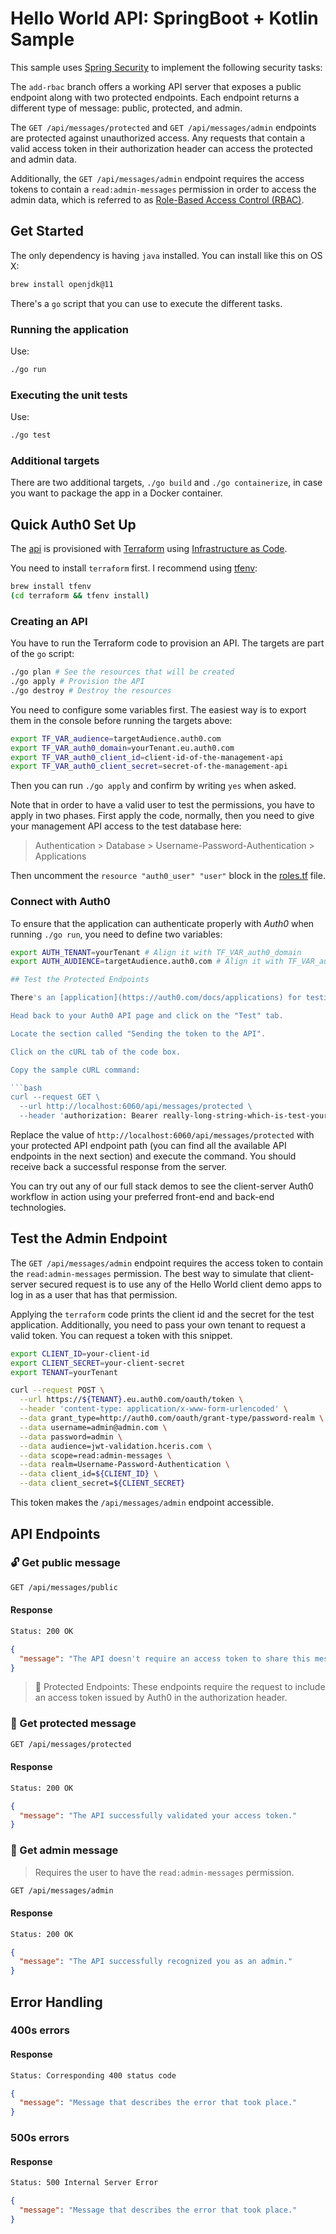# Hello World API: SpringBoot + Kotlin Sample

This sample uses [Spring Security](https://spring.io/projects/spring-security) to implement the following security tasks:

The `add-rbac` branch offers a working API server that exposes a public endpoint along with two protected endpoints. Each endpoint returns a different type of message: public, protected, and admin.

The `GET /api/messages/protected` and `GET /api/messages/admin` endpoints are protected against unauthorized access. Any requests that contain a valid access token in their authorization header can access the protected and admin data.

Additionally, the `GET /api/messages/admin` endpoint requires the access tokens to contain a `read:admin-messages` permission in order to access the admin data, which is referred to as [Role-Based Access Control (RBAC)](https://auth0.com/docs/authorization/rbac/).

## Get Started

The only dependency is having `java` installed. You can install like this on OS X:

```bash
brew install openjdk@11
```

There's a `go` script that you can use to execute the different tasks.

### Running the application

Use:

```bash
./go run
```

### Executing the unit tests

Use:

```bash
./go test
```

### Additional targets

There are two additional targets, `./go build` and `./go containerize`, in case you want to package the app in a Docker container.

## Quick Auth0 Set Up

The [api](https://auth0.com/docs/api) is provisioned with [Terraform](https://www.terraform.io/) using [Infrastructure as Code](https://infrastructure-as-code.com/).

You need to install `terraform` first. I recommend using [tfenv](https://github.com/tfutils/tfenv):

```bash
brew install tfenv
(cd terraform && tfenv install)
```

### Creating an API

You have to run the Terraform code to provision an API. The targets are part of the `go` script:

```bash
./go plan # See the resources that will be created
./go apply # Provision the API
./go destroy # Destroy the resources
```

You need to configure some variables first. The easiest way is to export them in the console before running the targets above:

```bash
export TF_VAR_audience=targetAudience.auth0.com
export TF_VAR_auth0_domain=yourTenant.eu.auth0.com
export TF_VAR_auth0_client_id=client-id-of-the-management-api
export TF_VAR_auth0_client_secret=secret-of-the-management-api
```

Then you can run `./go apply` and confirm by writing `yes` when asked.

Note that in order to have a valid user to test the permissions, you have to apply in two phases. First apply the code, normally, then you need to give your management API access to the test database here:

> Authentication > Database > Username-Password-Authentication > Applications

Then uncomment the `resource "auth0_user" "user"` block in the [roles.tf](./terraform/roles.tf) file.

### Connect with Auth0

To ensure that the application can authenticate properly with _Auth0_ when running `./go run`, you need to define two variables:

```bash
export AUTH_TENANT=yourTenant # Align it with TF_VAR_auth0_domain
export AUTH_AUDIENCE=targetAudience.auth0.com # Align it with TF_VAR_audience

## Test the Protected Endpoints

There's an [application](https://auth0.com/docs/applications) for testing purposes, called _jwt-validation-test_. You can get an access token from the Auth0 Dashboard to test making a secure call to your protected API endpoints.

Head back to your Auth0 API page and click on the "Test" tab.

Locate the section called "Sending the token to the API".

Click on the cURL tab of the code box.

Copy the sample cURL command:

```bash
curl --request GET \
  --url http://localhost:6060/api/messages/protected \
  --header 'authorization: Bearer really-long-string-which-is-test-your-access-token'
```

Replace the value of `http://localhost:6060/api/messages/protected` with your protected API endpoint path (you can find all the available API endpoints in the next section) and execute the command. You should receive back a successful response from the server.

You can try out any of our full stack demos to see the client-server Auth0 workflow in action using your preferred front-end and back-end technologies.

## Test the Admin Endpoint

The `GET /api/messages/admin` endpoint requires the access token to contain the `read:admin-messages` permission. The best way to simulate that client-server secured request is to use any of the Hello World client demo apps to log in as a user that has that permission.

Applying the `terraform` code prints the client id and the secret for the test application. Additionally, you need to pass your own tenant to request a valid token. You can request a token with this snippet.

```bash
export CLIENT_ID=your-client-id
export CLIENT_SECRET=your-client-secret
export TENANT=yourTenant

curl --request POST \
  --url https://${TENANT}.eu.auth0.com/oauth/token \
  --header 'content-type: application/x-www-form-urlencoded' \
  --data grant_type=http://auth0.com/oauth/grant-type/password-realm \
  --data username=admin@admin.com \
  --data password=admin \
  --data audience=jwt-validation.hceris.com \
  --data scope=read:admin-messages \
  --data realm=Username-Password-Authentication \
  --data client_id=${CLIENT_ID} \
  --data client_secret=${CLIENT_SECRET}
```

This token makes the `/api/messages/admin` endpoint accessible.

## API Endpoints

### 🔓 Get public message

```bash
GET /api/messages/public
```

#### Response

```bash
Status: 200 OK
```

```json
{
  "message": "The API doesn't require an access token to share this message."
}
```

> 🔐 Protected Endpoints: These endpoints require the request to include an access token issued by Auth0 in the authorization header.

### 🔐 Get protected message

```bash
GET /api/messages/protected
```

#### Response

```bash
Status: 200 OK
```

```json
{
  "message": "The API successfully validated your access token."
}
```

### 🔐 Get admin message

> Requires the user to have the `read:admin-messages` permission.

```bash
GET /api/messages/admin
```

#### Response

```bash
Status: 200 OK
```

```json
{
  "message": "The API successfully recognized you as an admin."
}
```
  
## Error Handling

### 400s errors

#### Response

```bash
Status: Corresponding 400 status code
```

```json
{
  "message": "Message that describes the error that took place."
}
```

### 500s errors

#### Response

```bash
Status: 500 Internal Server Error
```

```json
{
  "message": "Message that describes the error that took place."
}
```

